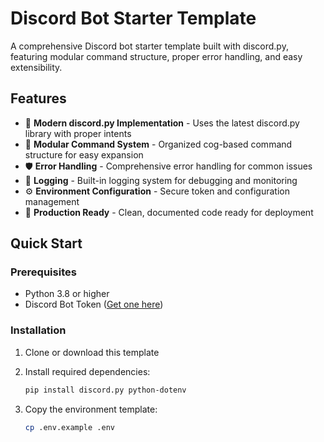 # Discord Bot Starter Template

A comprehensive Discord bot starter template built with discord.py, featuring modular command structure, proper error handling, and easy extensibility.

## Features

- 🤖 **Modern discord.py Implementation** - Uses the latest discord.py library with proper intents
- 🎯 **Modular Command System** - Organized cog-based command structure for easy expansion
- 🛡️ **Error Handling** - Comprehensive error handling for common issues
- 📝 **Logging** - Built-in logging system for debugging and monitoring
- ⚙️ **Environment Configuration** - Secure token and configuration management
- 🚀 **Production Ready** - Clean, documented code ready for deployment

## Quick Start

### Prerequisites

- Python 3.8 or higher
- Discord Bot Token ([Get one here](https://discord.com/developers/applications))

### Installation

1. Clone or download this template
2. Install required dependencies:
   ```bash
   pip install discord.py python-dotenv
   ```

3. Copy the environment template:
   ```bash
   cp .env.example .env
